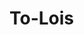 # To-Lois
<!DOCTYPE html>
<html lang="en">
  <head>
    <meta charset="utf-8" />
    <meta name="viewport" content="width=device-width, initial-scale=1" />
    <link rel="stylesheet" href="https://www.w3schools.com/w3css/4/w3.css">
    <link rel="stylesheet" href="https://www.w3schools.com/lib/w3-theme-pink.css">    
    <title>Links website</title>
    <script src="https://unpkg.com/feather-icons"></script>
    <style>
    body {
      background: url("https://photos.google.com/photo/AF1QipNmrhBd0QU17JGuBMm9veyOq73mcgROgIt0WwjI"); /* The image used for background */
    }

    .container {
      width: 100%;
      height: 100%;
      padding-right: 15px;
      padding-left: 15px;
      margin-right: auto;
      margin-left: auto;
    }


    .links-container {
      display: flex;
      flex-direction: column;
      justify-content: center;
      align-items: left;
      gap: 20px;
    }

    .links-container a {
      width: 80%;
    }

    .w3-theme-l1:hover {
      background-color: #00FFFF !important;
    }

    .margin-top-2 {
      margin-top: 32px;
    }

    .bottom {
      width: 100%;
      text-align: center;
      width: auto;
      font-weight: bold;
    }

    .bottom span {
      color: #ed4d82;
    }

    .bottom svg {
      stroke: #ed4d82;
      fill: #ed4d82;
    }

    @media (min-width: 768px) {
      .link {
        width: 80%;
      }
    }
    @media (min-width: 576px) {
      .container {
        max-width: 540px;
      }
    }
    </style>
  </head>
  <body>
    <!-- Content container -->
    <div class="container">

      <!-- Image and name container. Change to your pictue here. -->
      <div style="text-align: center">
        <img src="https://photos.google.com/photo/AF1QipNHsVxjMBbt61Xz3QG2CTuqc8A_0ZRYd8xTxNwk" alt="image" width="150px" height="150px" style="border-radius: 50%;">
        <p><span class="name w3-padding w3-blue w3-round" style="font-weight: bold;">Hi, I'm Ajayi Ireoluwa!</span></p>
        <p style="font-weight: bolder;">Check out my links!</p>
      </div>

      <!-- Links section 1. Replace the # inside of the "" with your links. -->
      <h4 class="margin-top-2" style="text-align: left;">MY SOCIAL NETWORKS</h4>
      <div class="links-container">
        <a href="https://www.facebook.com/ireoluwa.ajayi" class="w3-button w3-round-large w3-theme-l1 w3-border link" target="_blank">Facebook</a>
        <a href="https://instagram.com/slimcutelois?igshid=YmMyMTA2M2Y=" class="w3-button w3-round-large w3-theme-l1 w3-border link" target="_blank">Instagram</a>
        <a href="https://twitter.com/RILbaib?t=DX6EPlwXwWlYcGhBsc3T4w&s=09" class="w3-button w3-round-large w3-theme-l1 w3-border link" target="_blank">Twitter</a>
        <a href="https://github.com/rielois" class="w3-button w3-round-large w3-theme-l1 w3-border link" target="_blank">Github</a>
      </div>

      <!-- Links section 2. Replace the # inside of the "" with your links. -->
      <h4 class="margin-top-2" style="text-align: center;">MY CV</h4>
      <div class="links-container">
        <a href="#" class="w3-button w3-round-xlarge w3-theme-l1 w3-border link" target="_blank">Curriculum Vitae</a>
      </div>

      <!-- Links section 3. Replace the # inside of the "" with your links. -->
      <h4 class="margin-top-2" style="text-align: center;">MY BLOG</h4>
      <div class="links-container">
        <a href="#" class="w3-button w3-round-xlarge w3-theme-l1 w3-border link" target="_blank">Hashnode</a>
      </div>

      <!-- Links section 3. Replace the # inside of the "" with your links. -->
      <h4 class="margin-top-2" style="text-align: center;">MY BUSINESS</h4>
      <div class="links-container">
        <a href="#" class="w3-button w3-round-xlarge w3-theme-l1 w3-border link" target="_blank">Business</a>
      </div>

      <!-- Bottom section 3 -->
      <div class="bottom margin-top-2 w3-padding w3-round">
        <svg xmlns="http://www.w3.org/2000/svg" width="24" height="24" viewBox="0 0 24 24" fill="none" stroke="currentColor" stroke-width="2" stroke-linecap="round" stroke-linejoin="round" class="feather feather-heart"><path d="M20.84 4.61a5.5 5.5 0 0 0-7.78 0L12 5.67l-1.06-1.06a5.5 5.5 0 0 0-7.78 7.78l1.06 1.06L12 21.23l7.78-7.78 1.06-1.06a5.5 5.5 0 0 0 0-7.78z"></path></svg>
        <span style="vertical-align: 7px;"> 2021 - Jane Doe</span>
        <svg xmlns="http://www.w3.org/2000/svg" width="24" height="24" viewBox="0 0 24 24" fill="none" stroke="currentColor" stroke-width="2" stroke-linecap="round" stroke-linejoin="round" class="feather feather-heart"><path d="M20.84 4.61a5.5 5.5 0 0 0-7.78 0L12 5.67l-1.06-1.06a5.5 5.5 0 0 0-7.78 7.78l1.06 1.06L12 21.23l7.78-7.78 1.06-1.06a5.5 5.5 0 0 0 0-7.78z"></path></svg>
      </div>
      <!-- Footer. This section contains an ad for W3Schools Spaces. You can leave it to support us. -->
      <footer class="w3-container w3-center w3-padding-48">
        <a class="w3-margin-bottom" href="https://www.w3schools.com/spaces" title="This website was made with W3schools Spaces. Make your own free website today!" target="_blank">
          <img src="https://spaces.w3schools.com/logo_4x.png" alt="This website was made with W3schools Spaces. Make your own free website today!" width="50" height="50">
        </a> 
      <!-- End footer -->
      </footer>
    </div>
    <script>
      feather.replace()
    </script>
  </body>  
</html>

